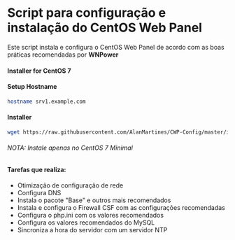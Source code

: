 # Script para configuração e instalação do CentOS Web Panel

Este script instala e configura o CentOS Web Panel de acordo com as boas práticas recomendadas por **WNPower**

#### Installer for CentOS 7

#### Setup Hostname

```sh
hostname srv1.example.com
```

#### Installer

```sh
wget https://raw.githubusercontent.com/AlanMartines/CWP-Config/master/install_cwp.sh && bash install_cwp.sh
```

###### NOTA: Instale apenas no CentOS 7 Minimal

#### Tarefas que realiza:

- Otimização de configuração de rede
- Configura DNS
- Instala o pacote "Base" e outros mais recomendados
- Instala e configura o Firewall CSF com as configurações recomendadas
- Configura o php.ini com os valores recomendados
- Configura os valores recomendados do MySQL
- Sincroniza a hora do servidor com um servidor NTP
